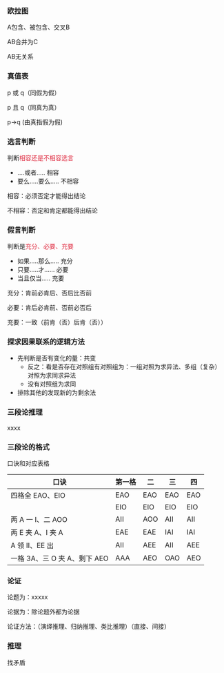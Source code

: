 ### 欧拉图

A包含、被包含、交叉B

AB合并为C

AB无关系

### 真值表

p 或 q（同假为假）

p 且 q（同真为真）

p->q (由真指假为假)

### 选言判断

判断<font style="color:#DF2A3F;">相容还是不相容选言</font>

+ ....或者..... 相容
+ 要么.....要么..... 不相容

相容：必须否定才能得出结论

不相容：否定和肯定都能得出结论

### 假言判断

判断是<font style="color:#DF2A3F;">充分、必要、充要</font>

+ 如果.....那么..... 充分
+ 只要.....才...... 必要
+ 当且仅当..... 充要

充分：肯前必肯后、否后比否前

必要：肯后必肯前、否前必否后

充要：一致（前肯（否）后肯（否））

### 探求因果联系的逻辑方法

+ 先判断是否有变化的量：共变
    - 反之：看是否存在对照组有对照组为：一组对照为求异法、多组（复杂）对照为求同求异法
    - 没有对照组为求同
+ 排除其他的发现新的为剩余法

### 三段论推理

xxxx

### 三段论的格式

口诀和对应表格

| 口诀                   | 第一格 | 二   | 三   | 四   |
|----------------------|-----|-----|-----|-----|
| 四格全 EAO、EIO          | EAO | EAO | EAO | EAO |
|                      | EIO | EIO | EIO | EIO |
| 两 A 一 I、二 AOO        | AII | AOO | AII | AII |
| 两 E 夹 A、I 夹 A        | EAE | EAE | IAI | IAI |
| A 领 II、EE 出          | AII | AEE | AII | AEE |
| 一格 3A、三 O 夹 A、剩下 AEO | AAA | AEO | OAO | AEO |

### 论证

论题为：xxxxx

论据为：除论题外都为论据

论证方法：（演绎推理、归纳推理、类比推理）（直接、间接）

### 推理

找矛盾

